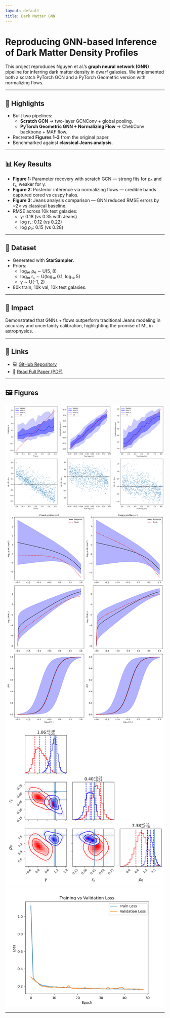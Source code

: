 ```yaml
---
layout: default
title: Dark Matter GNN
---
```


# Reproducing GNN-based Inference of Dark Matter Density Profiles

This project reproduces Nguyen et al.’s **graph neural network (GNN)** pipeline for inferring dark matter density in dwarf galaxies. We implemented both a scratch PyTorch GCN and a PyTorch Geometric version with normalizing flows.

---

## 🚀 Highlights
- Built two pipelines:
  - **Scratch GCN** → two-layer GCNConv + global pooling.  
  - **PyTorch Geometric GNN + Normalizing Flow** → ChebConv backbone + MAF flow.  
- Recreated **Figures 1–3** from the original paper.  
- Benchmarked against **classical Jeans analysis**.  

---

## 📊 Key Results
- **Figure 1:** Parameter recovery with scratch GCN — strong fits for ρ₀ and rₛ, weaker for γ.  
- **Figure 2:** Posterior inference via normalizing flows — credible bands captured cored vs cuspy halos.  
- **Figure 3:** Jeans analysis comparison — GNN reduced RMSE errors by ~2× vs classical baseline.  
- RMSE across 10k test galaxies:  
  - γ: 0.18 (vs 0.35 with Jeans)  
  - log rₛ: 0.12 (vs 0.22)  
  - log ρ₀: 0.15 (vs 0.28)  

---

## 📂 Dataset
- Generated with **StarSampler**.  
- Priors:  
  - log₁₀ ρ₀ ∼ U(5, 8)  
  - log₁₀ rₛ ∼ U(log₁₀ 0.1, log₁₀ 5)  
  - γ ∼ U(–1, 2)  
- 80k train, 10k val, 10k test galaxies.  

---

## 🌟 Impact
Demonstrated that GNNs + flows outperform traditional Jeans modeling in accuracy and uncertainty calibration, highlighting the promise of ML in astrophysics.

---

## 🔗 Links
- 💻 [GitHub Repository](https://github.com/ryanice4hire/DS542-Final)  
- 📄 [Read Full Paper (PDF)](assets/DarkMatterGCN_Paper.pdf)  

---

## 🖼️ Figures
![Figure 1 – Parameter Recovery](assets/figure1.png)  
![Figure 2 – Posterior Inference](assets/figure2.png)  
![Figure 3 – Jeans Analysis](assets/figure3.png)  
![Training vs Validation Loss](assets/loss_curve.png)  

---
